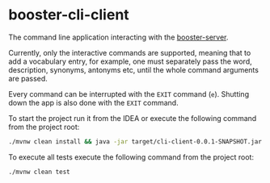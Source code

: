 # booster-cli-client

The command line application interacting with the [booster-server](https://github.com/ArzamastsevOleksandr/booster-server).

Currently, only the interactive commands are supported, meaning that to add a vocabulary entry, for example, one must separately pass the word, description, synonyms, antonyms etc, until the whole command arguments are passed.

Every command can be interrupted with the `EXIT` command (`e`). Shutting down the app is also done with the `EXIT` command.

To start the project run it from the IDEA or execute the following command from the project root:
```bash
./mvnw clean install && java -jar target/cli-client-0.0.1-SNAPSHOT.jar
```

To execute all tests execute the following command from the project root:
```bash
./mvnw clean test
```
